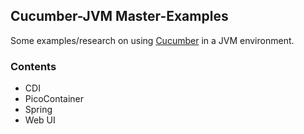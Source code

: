 ## Cucumber-JVM Master-Examples

Some examples/research on using [Cucumber](http://cukes.info/) in a JVM environment.

### Contents

* CDI
* PicoContainer
* Spring
* Web UI